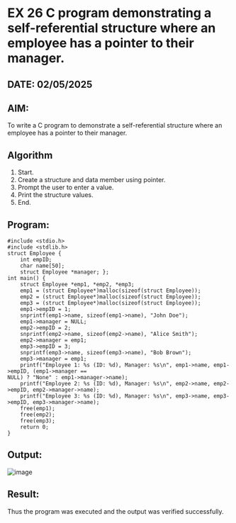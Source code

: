 # EX 26 C program demonstrating a self-referential structure where an employee has a pointer to their manager.
## DATE: 02/05/2025
## AIM:
To write a C program to demonstrate a self-referential structure where an employee has a pointer to their manager.

## Algorithm
1. Start. 
2. Create a structure and data member using pointer. 
3. Prompt the user to enter a value. 
4. Print the structure values. 
5. End. 

## Program:
```
#include <stdio.h> 
#include <stdlib.h> 
struct Employee { 
    int empID; 
    char name[50]; 
    struct Employee *manager; }; 
int main() { 
    struct Employee *emp1, *emp2, *emp3; 
    emp1 = (struct Employee*)malloc(sizeof(struct Employee)); 
    emp2 = (struct Employee*)malloc(sizeof(struct Employee)); 
    emp3 = (struct Employee*)malloc(sizeof(struct Employee)); 
    emp1->empID = 1; 
    snprintf(emp1->name, sizeof(emp1->name), "John Doe"); 
    emp1->manager = NULL;   
    emp2->empID = 2; 
    snprintf(emp2->name, sizeof(emp2->name), "Alice Smith"); 
    emp2->manager = emp1;  
    emp3->empID = 3; 
    snprintf(emp3->name, sizeof(emp3->name), "Bob Brown"); 
    emp3->manager = emp1;  
    printf("Employee 1: %s (ID: %d), Manager: %s\n", emp1->name, emp1->empID, (emp1->manager == 
NULL) ? "None" : emp1->manager->name); 
    printf("Employee 2: %s (ID: %d), Manager: %s\n", emp2->name, emp2->empID, emp2->manager->name); 
    printf("Employee 3: %s (ID: %d), Manager: %s\n", emp3->name, emp3->empID, emp3->manager->name); 
    free(emp1); 
    free(emp2); 
    free(emp3); 
    return 0; 
}
```

## Output:
![image](https://github.com/user-attachments/assets/7a26e1c0-e998-4929-a215-00dcfa20145f)



## Result:
Thus the program was executed and the output was verified successfully.
